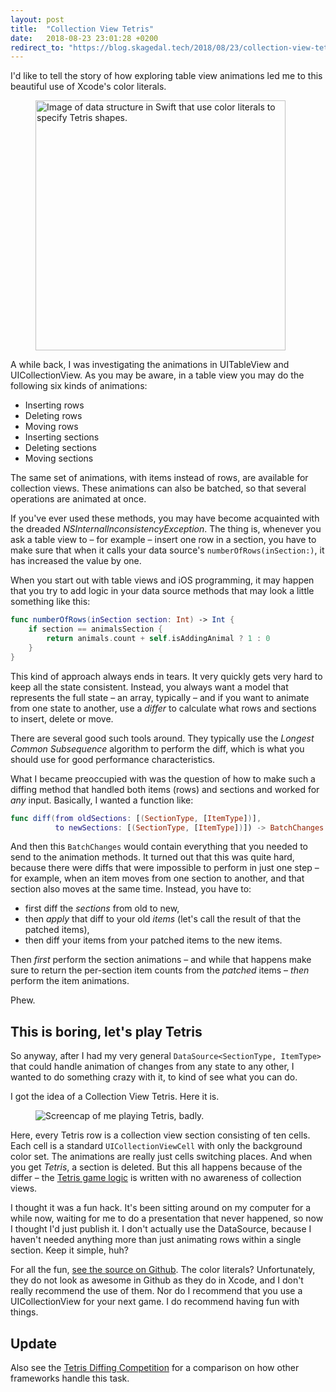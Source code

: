 ```yaml
---
layout: post
title:  "Collection View Tetris"
date:   2018-08-23 23:01:28 +0200
redirect_to: "https://blog.skagedal.tech/2018/08/23/collection-view-tetris.html"
---
```


I'd like to tell the story of how exploring table view animations led me to this beautiful use of Xcode's color literals.

<figure>
<img src="/images/collection-view-tetris/termino-color-literals.png" alt="Image of data structure in Swift that use color literals to specify Tetris shapes." width="400px" />
</figure>

A while back, I was investigating the animations in UITableView and UICollectionView.  As you may be aware, in a table view you may do the following six kinds of animations:

* Inserting rows
* Deleting rows
* Moving rows
* Inserting sections
* Deleting sections
* Moving sections

The same set of animations, with items instead of rows, are available for collection views. These animations can also be batched, so that several operations are animated at once. 

If you've ever used these methods, you may have become acquainted with the dreaded _NSInternalInconsistencyException_. The thing is, whenever you ask a table view to – for example – insert one row in a section, you have to make sure that when it calls your data source's `numberOfRows(inSection:)`, it has increased the value by one. 

When you start out with table views and iOS programming, it may happen that you try to add logic in your data source methods that may look a little something like this: 

```swift
func numberOfRows(inSection section: Int) -> Int {
    if section == animalsSection {
        return animals.count + self.isAddingAnimal ? 1 : 0 
    }
}
```

This kind of approach always ends in tears.  It very quickly gets very hard to keep all the state consistent.  Instead, you always want a model that represents the full state – an array, typically – and if you want to animate from one state to another, use a _differ_ to calculate what rows and sections to insert, delete or move.  

There are several good such tools around.  They typically use the _Longest Common Subsequence_ algorithm to perform the diff, which is what you should use for good performance characteristics.

What I became preoccupied with was the question of how to make such a diffing method that handled both items (rows) and sections and worked for _any_ input. Basically, I wanted a function like:

```swift
func diff(from oldSections: [(SectionType, [ItemType])], 
          to newSections: [(SectionType, [ItemType])]) -> BatchChanges
```
And then this `BatchChanges` would contain everything that you needed to send to the animation methods. It turned out that this was quite hard, because there were diffs that were impossible to perform in just one step – for example, when an item moves from one section to another, and that section also moves at the same time.  Instead, you have to:

* first diff the _sections_ from old to new,
* then _apply_ that diff to your old _items_ (let's call the result of that the patched items),
* then diff your items from your patched items to the new items. 

Then _first_ perform the section animations – and while that happens make sure to return the per-section item counts from the _patched_ items – _then_ perform the item animations.

Phew. 

## This is boring, let's play Tetris

So anyway, after I had my very general `DataSource<SectionType, ItemType>` that could handle animation of changes from any state to any other, I wanted to do something crazy with it, to kind of see what you can do. 

I got the idea of a Collection View Tetris. Here it is. 

<figure>
<img src="/images/collection-view-tetris/tetris.gif" alt="Screencap of me playing Tetris, badly." />
</figure>

Here, every Tetris row is a collection view section consisting of ten cells.  Each cell is a standard `UICollectionViewCell` with only the background color set. The animations are really just cells switching places.  And when you get _Tetris_, a section is deleted.  But this all happens because of the differ – the [Tetris game logic](https://github.com/skagedal/SKRBatchUpdates/blob/master/SKRBatchUpdatesDemo/SKRBatchUpdatesDemo/Tetris.swift) is written with no awareness of collection views.

I thought it was a fun hack.  It's been sitting around on my computer for a while now, waiting for me to do a presentation that never happened, so now I thought I'd just publish it.  I don't actually use the DataSource, because I haven't needed anything more than just animating rows within a single section.  Keep it simple, huh?

For all the fun, [see the source on Github](https://github.com/skagedal/SKRBatchUpdates).  The color literals?  Unfortunately, they do not look as awesome in Github as they do in Xcode, and I don't really recommend the use of them.  Nor do I recommend that you use a UICollectionView for your next game.  I do recommend having fun with things. 

## Update

Also see the [Tetris Diffing Competition](https://skagedal.github.io/2018/09/28/tetris-diffing-competition.html) for a comparison on how other frameworks handle this task.
